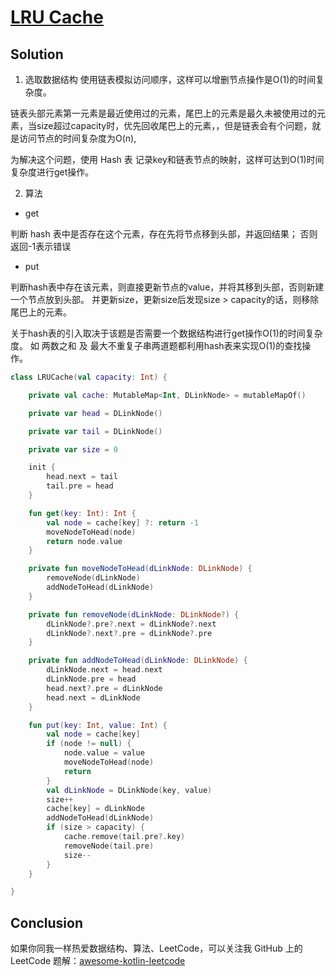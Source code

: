 # [LRU Cache][title]

## Solution
1. 选取数据结构
使用链表模拟访问顺序，这样可以增删节点操作是O(1)的时间复杂度。
   
链表头部元素第一元素是最近使用过的元素，尾巴上的元素是最久未被使用过的元素，当size超过capacity时，优先回收尾巴上的元素，，但是链表会有个问题，就是访问节点的时间复杂度为O(n),

为解决这个问题，使用 Hash 表 记录key和链表节点的映射，这样可达到O(1)时间复杂度进行get操作。

2. 算法
- get

判断 hash 表中是否存在这个元素，存在先将节点移到头部，并返回结果； 否则返回-1表示错误

- put

判断hash表中存在该元素，则直接更新节点的value，并将其移到头部，否则新建一个节点放到头部。
并更新size，更新size后发现size > capacity的话，则移除尾巴上的元素。
  
关于hash表的引入取决于该题是否需要一个数据结构进行get操作O(1)的时间复杂度。
如 两数之和 及 最大不重复子串两道题都利用hash表来实现O(1)的查找操作。
```kotlin
class LRUCache(val capacity: Int) {

    private val cache: MutableMap<Int, DLinkNode> = mutableMapOf()

    private var head = DLinkNode()

    private var tail = DLinkNode()

    private var size = 0

    init {
        head.next = tail
        tail.pre = head
    }

    fun get(key: Int): Int {
        val node = cache[key] ?: return -1
        moveNodeToHead(node)
        return node.value
    }

    private fun moveNodeToHead(dLinkNode: DLinkNode) {
        removeNode(dLinkNode)
        addNodeToHead(dLinkNode)
    }

    private fun removeNode(dLinkNode: DLinkNode?) {
        dLinkNode?.pre?.next = dLinkNode?.next
        dLinkNode?.next?.pre = dLinkNode?.pre
    }

    private fun addNodeToHead(dLinkNode: DLinkNode) {
        dLinkNode.next = head.next
        dLinkNode.pre = head
        head.next?.pre = dLinkNode
        head.next = dLinkNode
    }

    fun put(key: Int, value: Int) {
        val node = cache[key]
        if (node != null) {
            node.value = value
            moveNodeToHead(node)
            return
        }
        val dLinkNode = DLinkNode(key, value)
        size++
        cache[key] = dLinkNode
        addNodeToHead(dLinkNode)
        if (size > capacity) {
            cache.remove(tail.pre?.key)
            removeNode(tail.pre)
            size--
        }
    }

}
```
## Conclusion

如果你同我一样热爱数据结构、算法、LeetCode，可以关注我 GitHub 上的 LeetCode 题解：[awesome-kotlin-leetcode][akl]



[title]: https://leetcode-cn.com/problems/binary-tree-postorder-traversal/
[akl]: https://github.com/NightXlt/awesome-kotlin-leetcode

